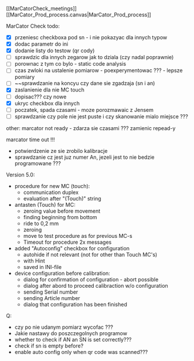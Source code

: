[[MarCatorCheck_meetings]]
[[MarCator_Prod_process.canvas|MarCator_Prod_process]]



MarCator Check todo:
- [x] przeniesc checkboxa pod sn - i nie pokazyac dla innych typow
- [x] dodac parametr do ini
- [x] dodanie listy do testow (qr cody)
- [ ] sprawdzic dla innych zegarow jak to dziala (czy nadal poprawnie)
- [ ] porownac z tym co bylo - static code analysis
- [ ] czas zwloki na ustalenie pomiarow - poexperymentowac ??? - lepsze pomiary
- [ ] ~~sprawdzanie na koncyu czy dane sie zgadzaja (sn i an)
- [x] zaslanienie dla nie MC touch
- [ ] dopisac??? czy nowe
- [x] ukryc checkbox dla innych
- [ ] poczatek, spada czasami - moze porozmawaic z Jensem
- [ ] sprawdzanie czy pole nie jest puste i czy skanowanie mialo miejsce ???

other:
marcator not ready - zdarza sie czasami
??? zamienic repead-y

marcator time out
!!!

- potwierdzenie ze sie zrobilo kalibracje
- sprawdzanie cz jest juz numer An, jezeli jest to nie bedzie programowane ???



Version 5.0:
- procedure for new MC (touch):
	- communication duplex
	- evaluation after "(Touch)" string
- antasten (Touch) for MC:
	- zeroing value before movement
	- finding beginning from bottom
	- ride to 0,2 mm
	- zeroing
	- move to test procedure as for previous MC-s
	- Timeout for procedure 2x messages
- added "Autoconfig" checkbox for configuration
	- autohide if not relevant (not for other than Touch MC's)
	- with Hint
	- saved in INI-file
- device configuration before calibration:
	- dialog for confirmation of configuration - abort possible
	- dialog after abord to proceed calibraction w/o configuration
	- sending Serial number
	- sending Article number
	- dialog that configuration has been finished

Q:
- czy po nie udanym pomiarz wycofac ???
- Jakie nastawy do poszczegolnych programow
- whether to check if AN an SN is set correctly???
- check if sn is empty before?
- enable auto config only when qr code was scanned???